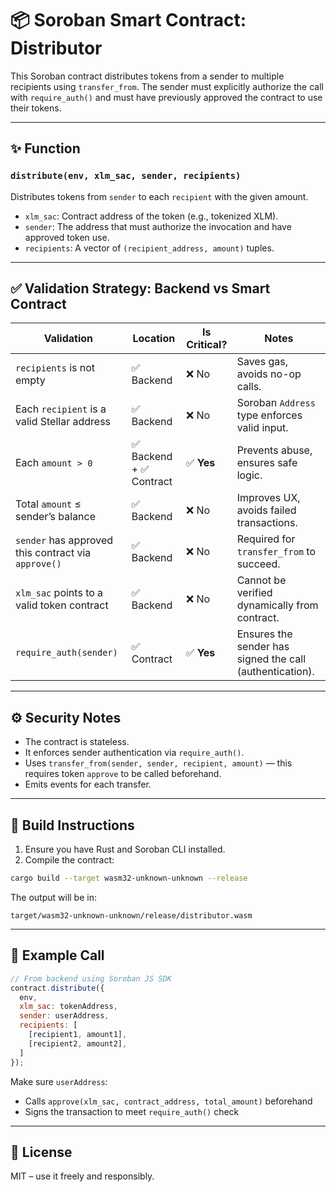 # 📦 Soroban Smart Contract: Distributor

This Soroban contract distributes tokens from a sender to multiple recipients using `transfer_from`. The sender must explicitly authorize the call with `require_auth()` and must have previously approved the contract to use their tokens.

---

## ✨ Function

### `distribute(env, xlm_sac, sender, recipients)`

Distributes tokens from `sender` to each `recipient` with the given amount.

- `xlm_sac`: Contract address of the token (e.g., tokenized XLM).
- `sender`: The address that must authorize the invocation and have approved token use.
- `recipients`: A vector of `(recipient_address, amount)` tuples.

---

## ✅ Validation Strategy: Backend vs Smart Contract

| Validation                                          | Location                  | Is Critical?  | Notes                                                    |
|-----------------------------------------------------|---------------------------|---------------|----------------------------------------------------------|
| `recipients` is not empty                           | ✅ Backend                | ❌ No         | Saves gas, avoids no-op calls.                           |
| Each `recipient` is a valid Stellar address         | ✅ Backend                | ❌ No         | Soroban `Address` type enforces valid input.             |
| Each `amount > 0`                                   | ✅ Backend + ✅ Contract  | ✅ **Yes**    | Prevents abuse, ensures safe logic.                      |
| Total `amount` ≤ sender’s balance                   | ✅ Backend                | ❌ No         | Improves UX, avoids failed transactions.                 |
| `sender` has approved this contract via `approve()` | ✅ Backend                | ❌ No         | Required for `transfer_from` to succeed.                 |
| `xlm_sac` points to a valid token contract          | ✅ Backend                | ❌ No         | Cannot be verified dynamically from contract.            |
| `require_auth(sender)`                              | ✅ Contract               | ✅ **Yes**    | Ensures the sender has signed the call (authentication). |

---

## ⚙️ Security Notes

- The contract is stateless.
- It enforces sender authentication via `require_auth()`.
- Uses `transfer_from(sender, sender, recipient, amount)` — this requires token `approve` to be called beforehand.
- Emits events for each transfer.

---

## 🚀 Build Instructions

1. Ensure you have Rust and Soroban CLI installed.
2. Compile the contract:

```bash
cargo build --target wasm32-unknown-unknown --release
```

The output will be in:

```
target/wasm32-unknown-unknown/release/distributor.wasm
```

---

## 📜 Example Call

```js
// From backend using Soroban JS SDK
contract.distribute({
  env,
  xlm_sac: tokenAddress,
  sender: userAddress,
  recipients: [
    [recipient1, amount1],
    [recipient2, amount2],
  ]
});
```

Make sure `userAddress`:
- Calls `approve(xlm_sac, contract_address, total_amount)` beforehand
- Signs the transaction to meet `require_auth()` check

---

## 🔐 License

MIT – use it freely and responsibly.
